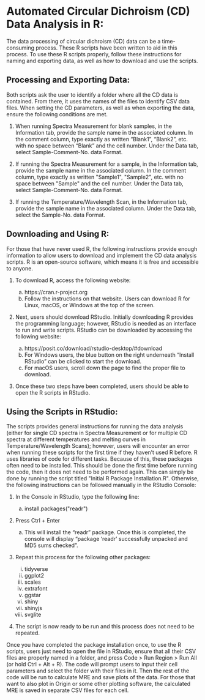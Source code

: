 # Automated Circular Dichroism (CD) Data Analysis in R:

The data processing of circular dichroism (CD) data can be a time-consuming process. These R scripts have been written to aid in this process. To use these R scripts properly, follow these instructions for naming and exporting data, as well as how to download and use the scripts.

## Processing and Exporting Data:

Both scripts ask the user to identify a folder where all the CD data is contained. From there, it uses the names of the files to identify CSV data files. When setting the CD parameters, as well as when exporting the data, ensure the following conditions are met.

1. When running Spectra Measurement for blank samples, in the Information tab, provide the sample name in the associated column. In the comment column, type exactly as written “Blank1”, “Blank2”, etc. with no space between “Blank” and the cell number. Under the Data tab, select Sample-Comment-No. data Format.
   
2. If running the Spectra Measurement for a sample, in the Information tab, provide the sample name in the associated column. In the comment column, type exactly as written "Sample1", "Sample2", etc. with no space between "Sample" and the cell number. Under the Data tab, select Sample-Comment-No. data Format.
   
3. If running the Temperature/Wavelength Scan, in the Information tab, provide the sample name in the associated column. Under the Data tab, select the Sample-No. data Format.

## Downloading and Using R:

For those that have never used R, the following instructions provide enough information to allow users to download and implement the CD data analysis scripts. R is an open-source software, which means it is free and accessible to anyone.

1. To download R, access the following website:
      <ol type="a">
      <li>https://cran.r-project.org</li>
      <li>Follow the instructions on that website. Users can download R for Linux, macOS, or Windows at the top of the screen.</li>
      </ol>

2. Next, users should download RStudio. Initially downloading R provides the programming language; however, RStudio is needed as an interface to run and write scripts. RStudio can be downloaded by accessing the following website:

      <ol type="a">
      <li>https://posit.co/download/rstudio-desktop/#download</li>
      <li>For Windows users, the blue button on the right underneath “Install RStudio” can be clicked to start the download.</li>
      <li>For macOS users, scroll down the page to find the proper file to download.</li>
      </ol>

3. Once these two steps have been completed, users should be able to open the R scripts in RStudio.

## Using the Scripts in RStudio:

The scripts provides general instructions for running the data analysis (either for single CD spectra in Spectra Measurement or for multiple CD spectra at different temperatures and melting curves in Temperature/Wavelength Scans); however, users will encounter an error when running these scripts for the first time if they haven’t used R before. R uses libraries of code for different tasks. Because of this, these packages often need to be installed. This should be done the first time before running the code, then it does not need to be performed again. This can simply be done by running the script titled "Initial R Package Installation.R". Otherwise, the following instructions can be followed manually in the RStudio Console:

1.	In the Console in RStudio, type the following line:

      <ol type="a">
  	   <li>install.packages("readr")</li>
      </ol>
        
3.	Press Ctrl + Enter

      <ol type="a">
      <li>This will install the “readr” package. Once this is completed, the console will display “package ‘readr’ successfully unpacked and MD5 sums checked”.</li>
      </ol>
        
3.	Repeat this process for the following other packages:

      <ol type="i">
      <li>tidyverse</li>
      <li>ggplot2</li>
      <li>scales</li>
      <li>extrafont</li>
      <li>ggstar</li>
      <li>shiny</li>
      <li>shinyjs</li>
      <li>svglite</li>
      </ol>


4.	The script is now ready to be run and this process does not need to be repeated.

Once you have completed the package installation once, to use the R scripts, users just need to open the file in RStudio, ensure that all their CSV files are properly named in a folder, and press Code > Run Region > Run All (or hold Ctrl + Alt + R). The code will prompt users to input their cell parameters and select the folder with their files in it. Then the rest of the code will be run to calculate MRE and save plots of the data. For those that want to also plot in Origin or some other plotting software, the calculated MRE is saved in separate CSV files for each cell.

